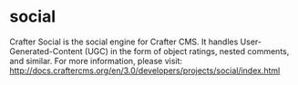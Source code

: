 social
======

Crafter Social is the social engine for Crafter CMS. It handles User-Generated-Content (UGC) in the form of object ratings, nested comments, and similar. For more information, please visit: http://docs.craftercms.org/en/3.0/developers/projects/social/index.html
